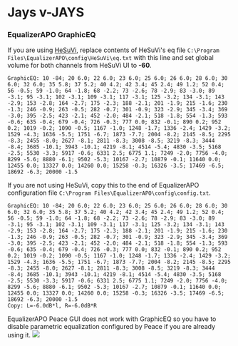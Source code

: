 # Jays v-JAYS
### EqualizerAPO GraphicEQ
If you are using [HeSuVi](https://sourceforge.net/projects/hesuvi/), replace contents of HeSuVi's eq file `C:\Program Files\EqualizerAPO\config\HeSuVi\eq.txt` with this line and set global volume for both channels from HeSuVi UI to **-60**.
```
GraphicEQ: 10 -84; 20 6.0; 22 6.0; 23 6.0; 25 6.0; 26 6.0; 28 6.0; 30 6.0; 32 6.0; 35 5.8; 37 5.2; 40 4.2; 42 3.4; 45 2.4; 49 1.2; 52 0.4; 56 -0.5; 59 -1.0; 64 -1.8; 68 -2.2; 73 -2.6; 78 -2.9; 83 -3.0; 89 -3.1; 95 -3.1; 102 -3.1; 109 -3.1; 117 -3.1; 125 -3.2; 134 -3.1; 143 -2.9; 153 -2.8; 164 -2.7; 175 -2.3; 188 -2.1; 201 -1.9; 215 -1.6; 230 -1.3; 246 -0.9; 263 -0.5; 282 -0.7; 301 -0.9; 323 -2.9; 345 -3.4; 369 -3.0; 395 -2.5; 423 -2.1; 452 -2.0; 484 -2.1; 518 -1.8; 554 -1.3; 593 -0.6; 635 -0.4; 679 -0.4; 726 -0.3; 777 0.0; 832 -0.1; 890 0.2; 952 0.2; 1019 -0.2; 1090 -0.5; 1167 -1.0; 1248 -1.7; 1336 -2.4; 1429 -3.2; 1529 -4.3; 1636 -5.5; 1751 -6.7; 1873 -7.7; 2004 -8.2; 2145 -8.5; 2295 -8.3; 2455 -8.0; 2627 -8.1; 2811 -8.3; 3008 -8.5; 3219 -8.3; 3444 -8.4; 3685 -10.1; 3943 -10.1; 4219 -8.1; 4514 -5.4; 4830 -3.5; 5168 -2.5; 5530 -3.3; 5917 -0.6; 6331 2.5; 6775 1.1; 7249 -2.0; 7756 -4.0; 8299 -5.6; 8880 -6.1; 9502 -5.3; 10167 -2.7; 10879 -0.1; 11640 0.0; 12455 0.0; 13327 0.0; 14260 0.0; 15258 -0.3; 16326 -3.5; 17469 -6.5; 18692 -6.3; 20000 -1.5
```
If you are not using HeSuVi, copy this to the end of EqualizerAPO configuration file `C:\Program Files\EqualizerAPO\config\config.txt`.
```
GraphicEQ: 10 -84; 20 6.0; 22 6.0; 23 6.0; 25 6.0; 26 6.0; 28 6.0; 30 6.0; 32 6.0; 35 5.8; 37 5.2; 40 4.2; 42 3.4; 45 2.4; 49 1.2; 52 0.4; 56 -0.5; 59 -1.0; 64 -1.8; 68 -2.2; 73 -2.6; 78 -2.9; 83 -3.0; 89 -3.1; 95 -3.1; 102 -3.1; 109 -3.1; 117 -3.1; 125 -3.2; 134 -3.1; 143 -2.9; 153 -2.8; 164 -2.7; 175 -2.3; 188 -2.1; 201 -1.9; 215 -1.6; 230 -1.3; 246 -0.9; 263 -0.5; 282 -0.7; 301 -0.9; 323 -2.9; 345 -3.4; 369 -3.0; 395 -2.5; 423 -2.1; 452 -2.0; 484 -2.1; 518 -1.8; 554 -1.3; 593 -0.6; 635 -0.4; 679 -0.4; 726 -0.3; 777 0.0; 832 -0.1; 890 0.2; 952 0.2; 1019 -0.2; 1090 -0.5; 1167 -1.0; 1248 -1.7; 1336 -2.4; 1429 -3.2; 1529 -4.3; 1636 -5.5; 1751 -6.7; 1873 -7.7; 2004 -8.2; 2145 -8.5; 2295 -8.3; 2455 -8.0; 2627 -8.1; 2811 -8.3; 3008 -8.5; 3219 -8.3; 3444 -8.4; 3685 -10.1; 3943 -10.1; 4219 -8.1; 4514 -5.4; 4830 -3.5; 5168 -2.5; 5530 -3.3; 5917 -0.6; 6331 2.5; 6775 1.1; 7249 -2.0; 7756 -4.0; 8299 -5.6; 8880 -6.1; 9502 -5.3; 10167 -2.7; 10879 -0.1; 11640 0.0; 12455 0.0; 13327 0.0; 14260 0.0; 15258 -0.3; 16326 -3.5; 17469 -6.5; 18692 -6.3; 20000 -1.5
Copy: L=-6.0dB*l, R=-6.0dB*R
```
EqualizerAPO Peace GUI does not work with GraphicEQ so you have to disable parametric equalization configured by Peace if you are already using it.
![](https://raw.githubusercontent.com/jaakkopasanen/AutoEq/master/results/Innerfidelity%202017/innerfidelity/onear/Jays%20v-JAYS/Jays%20v-JAYS.png)
